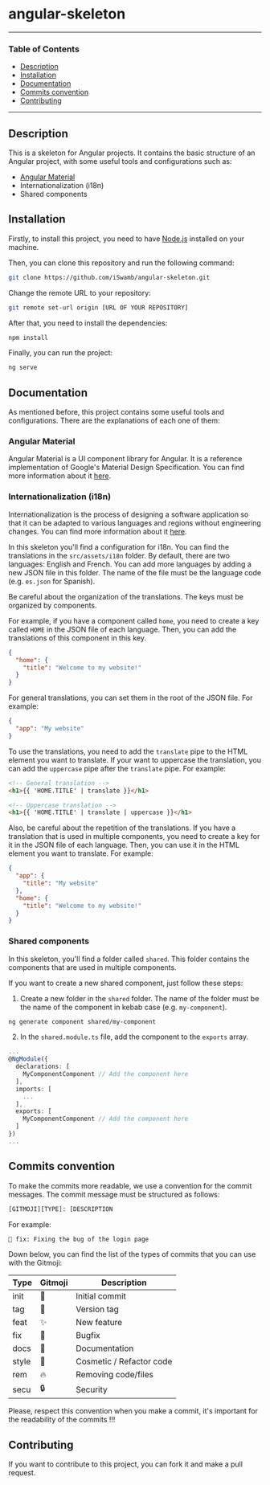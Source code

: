 # angular-skeleton
___
### Table of Contents
* [Description](#description)
* [Installation](#installation)
* [Documentation](#documentation)
* [Commits convention](#commits-convention)
* [Contributing](#contributing)

___

## Description
This is a skeleton for Angular projects. It contains the basic structure of an Angular project, with some useful tools and configurations such as:
* [Angular Material](https://material.angular.io/)
* Internationalization (i18n)
* Shared components

## Installation
Firstly, to install this project, you need to have [Node.js](https://nodejs.org/en/) installed on your machine. 

Then, you can clone this repository and run the following command:
```bash
git clone https://github.com/iSwamb/angular-skeleton.git
```

Change the remote URL to your repository:
```bash
git remote set-url origin [URL OF YOUR REPOSITORY]
```

After that, you need to install the dependencies:
```bash
npm install
```

Finally, you can run the project:
```bash
ng serve
```

## Documentation
As mentioned before, this project contains some useful tools and configurations. There are the explanations of each one of them: 

### Angular Material
Angular Material is a UI component library for Angular. It is a reference implementation of Google's Material Design Specification. You can find more information about it [here](https://material.angular.io/).

### Internationalization (i18n)
Internationalization is the process of designing a software application so that it can be adapted to various languages and regions without engineering changes. You can find more information about it [here](https://angular.io/guide/i18n).

In this skeleton you'll find a configuration for i18n. You can find the translations in the `src/assets/i18n` folder. By default, there are two languages: English and French. You can add more languages by adding a new JSON file in this folder. The name of the file must be the language code (e.g. `es.json` for Spanish).

Be careful about the organization of the translations. The keys must be organized by components. 

For example, if you have a component called `home`, you need to create a key called `HOME` in the JSON file of each language. Then, you can add the translations of this component in this key.
```json
{
  "home": {
    "title": "Welcome to my website!"
  }
}
```

For general translations, you can set them in the root of the JSON file. For example:
```json
{
  "app": "My website"
}
```

To use the translations, you need to add the `translate` pipe to the HTML element you want to translate. If your want to uppercase the translation, you can add the `uppercase` pipe after the `translate` pipe. For example:
```html
<!-- General translation -->
<h1>{{ 'HOME.TITLE' | translate }}</h1>

<!-- Uppercase translation -->
<h1>{{ 'HOME.TITLE' | translate | uppercase }}</h1>
```

Also, be careful about the repetition of the translations. If you have a translation that is used in multiple components, you need to create a key for it in the JSON file of each language. Then, you can use it in the HTML element you want to translate. For example:
```json
{
  "app": {
    "title": "My website"
  },
  "home": {
    "title": "Welcome to my website!"
  }
}
```

### Shared components
In this skeleton, you'll find a folder called `shared`. This folder contains the components that are used in multiple components.

If you want to create a new shared component, just follow these steps:

1. Create a new folder in the `shared` folder. The name of the folder must be the name of the component in kebab case (e.g. `my-component`).
```bash
ng generate component shared/my-component
```

2. In the `shared.module.ts` file, add the component to the `exports` array.
```typescript
...
@NgModule({
  declarations: [
    MyComponentComponent // Add the component here
  ],
  imports: [
    ...
  ],
  exports: [
    MyComponentComponent // Add the component here
  ]
})
...
```

## Commits convention
To make the commits more readable, we use a convention for the commit messages. The commit message must be structured as follows:

```bash
[GITMOJI][TYPE]: [DESCRIPTION
```

For example:
```bash
🐛 fix: Fixing the bug of the login page
```

Down below, you can find the list of the types of commits that you can use with the Gitmoji:

| Type  | Gitmoji | Description            |
|-------| --- |------------------------|
| init  | 🎉 | Initial commit         |
| tag   | 🔖 | Version tag            |
| feat  | ✨ | New feature            |
| fix   | 🐛 | Bugfix                 |
| docs  | 📝 | Documentation          |
| style | 🎨 | Cosmetic / Refactor code           |
| rem   | 🔥 | Removing code/files    |
| secu  | 🔒 | Security               |

Please, respect this convention when you make a commit, it's important for the readability of the commits !!!

## Contributing
If you want to contribute to this project, you can fork it and make a pull request.
